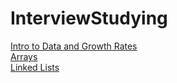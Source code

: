 # InterviewStudying
[Intro to Data and Growth Rates](DataStructuresAndGrowth.md) <br/>
[Arrays](/Lists/Arrays.md.md) <br/>
[Linked Lists](/Lists/LinkedLists.md)
